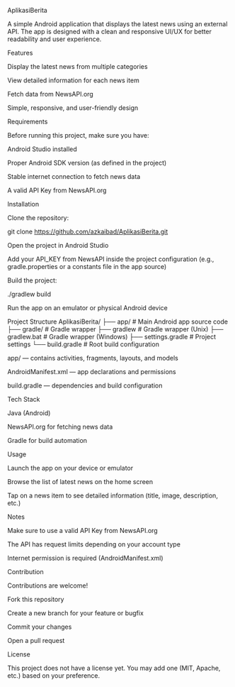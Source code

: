 AplikasiBerita

A simple Android application that displays the latest news using an external API. The app is designed with a clean and responsive UI/UX for better readability and user experience.

Features

Display the latest news from multiple categories

View detailed information for each news item

Fetch data from NewsAPI.org

Simple, responsive, and user-friendly design

Requirements

Before running this project, make sure you have:

Android Studio installed

Proper Android SDK version (as defined in the project)

Stable internet connection to fetch news data

A valid API Key from NewsAPI.org

Installation

Clone the repository:

git clone https://github.com/azkaibad/AplikasiBerita.git


Open the project in Android Studio

Add your API_KEY from NewsAPI inside the project configuration (e.g., gradle.properties or a constants file in the app source)

Build the project:

./gradlew build


Run the app on an emulator or physical Android device

Project Structure
AplikasiBerita/
├── app/                   # Main Android app source code
├── gradle/                # Gradle wrapper
├── gradlew                # Gradle wrapper (Unix)
├── gradlew.bat            # Gradle wrapper (Windows)
├── settings.gradle        # Project settings
└── build.gradle           # Root build configuration


app/ — contains activities, fragments, layouts, and models

AndroidManifest.xml — app declarations and permissions

build.gradle — dependencies and build configuration

Tech Stack

Java (Android)

NewsAPI.org for fetching news data

Gradle for build automation

Usage

Launch the app on your device or emulator

Browse the list of latest news on the home screen

Tap on a news item to see detailed information (title, image, description, etc.)

Notes

Make sure to use a valid API Key from NewsAPI.org

The API has request limits depending on your account type

Internet permission is required (AndroidManifest.xml)

Contribution

Contributions are welcome!

Fork this repository

Create a new branch for your feature or bugfix

Commit your changes

Open a pull request

License

This project does not have a license yet. You may add one (MIT, Apache, etc.) based on your preference.
